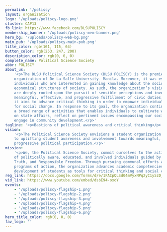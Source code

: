 ```yaml
---
permalink: '/poliscy'
layout: organization
logo: '/uploads/poliscy-logo.png'
cluster: CAP13
fb_link: https://www.facebook.com/DLSUPOLISCY
membership_banner: '/uploads/poliscy-mem-banner.png'
hero_bg: '/uploads/poliscy-web-bg.png'
main_pub: '/uploads/poliscy-main-pub.png'
title_color: rgb(161, 115, 64)
button_color: rgb(253, 247, 200)
description_color: rgb(0, 0, 0)
complete_name: Political Science Society
abbr: POLISCY
about_us:
    '<p>The DLSU Political Science Society (DLSU POLISCY) is the premier political
    organization of De La Salle University- Manila. Moreover, it was established for
    individuals who are interested in gaining knowledge about the socio-political and
    economical structures of society. As such, the organization’s vision and mission
    are deeply rooted upon the pursuit of sensible perceptions and involvement towards
    meaningful, effective, and progressive fulfillment of civic duties. Furthermore,
    it aims to advance critical thinking in order to empower individuals to be catalysts
    for social change. In response to its goal, the organization continuously develops
    a broad range of activities that enables individuals to cultivate widespread consciousness
    on state affairs, reflect on pertinent issues encompassing our social milieu, and
    engage in community development.</p>'
tagline: '<p>Bastions of political awareness and critical thinking</p>'
vision:
    '<p>The Political Science Society envisions a student organization dedicated
    to uplifting student awareness and involvement towards meaningful, effective and
    progressive political participation.</p>'
mission:
    '<p>We, the Political Science Society, commit ourselves to the active formation
    of politically aware, educated, and involved individuals guided by Justice, Equality,
    Truth, and Responsible Freedom. Through pursuing communal efforts and innovative
    programs of action, the organization advances academic competencies and the personal
    development of students as tools for critical thinking and social change.</p>'
reg_link: https://docs.google.com/forms/d/e/1FAIpQLSd04mVyxNPq2yC1y5zD_n89oYpeBkDV-SeY1jjEdkIW7M2Ijw/viewform?usp=sf_link
vid_link: https://www.youtube.com/embed/dsbE94-oxoY
events:
    - '/uploads/poliscy-flagship-1.png'
    - '/uploads/poliscy-flagship-2.png'
    - '/uploads/poliscy-flagship-3.png'
    - '/uploads/poliscy-flagship-4.png'
    - '/uploads/poliscy-flagship-5.png'
    - '/uploads/poliscy-flagship-6.png'
hero_title_color: rgb(0, 0, 0)
fav_logo: ''
---
```

